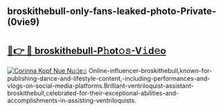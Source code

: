 ## broskithebull-only-fans​-leaked-photo​-Private-(0vie9)


# <h2><a href="https://mediaupload.pro?title=broskithebull&ref=git">🔗👉 🔴 broskithebull-P𝚑ot𝚘𝚜-V𝚒d𝚎o</a></h2>

[![Corinna Kopf Nue Nu𝚍e𝚜](https://i.imgur.com/0qMVB7G.gif)](https://mediaupload.pro?title=broskithebull&ref=git)
Online-influencer-broskithebull,known-for-publishing-dance-and-lifestyle-content,-including-performances-and-vlogs-on-social-media-platforms.Brilliant-ventriloquist-assistant-broskithebull,celebrated-for-their-exceptional-abilities-and-accomplishments-in-assisting-ventriloquists.  